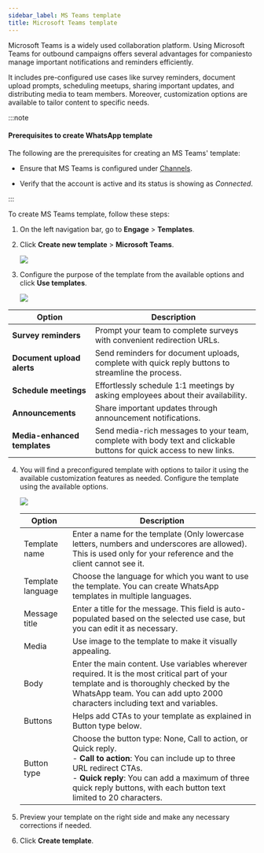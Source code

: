 ```yaml
---
sidebar_label: MS Teams template
title: Microsoft Teams template
---
```

Microsoft Teams is a widely used collaboration platform. Using Microsoft Teams for outbound campaigns offers several advantages for companiesto manage important notifications and reminders efficiently. 

It includes pre-configured use cases like survey reminders, document upload prompts, scheduling meetups, sharing important updates, and distributing media to team members. Moreover, customization options are available to tailor content to specific needs.

:::note

#### Prerequisites to create WhatsApp template

The following are the prerequisites for creating an MS Teams' template:

* Ensure that MS Teams is configured under [Channels](https://docs.yellow.ai/docs/platform_concepts/channelConfiguration/teams).

* Verify that the account is active and its status is showing as *Connected*.

:::


To create MS Teams template, follow these steps:

1. On the left navigation bar, go to **Engage** > **Templates**.

2. Click **Create new template** > **Microsoft Teams**.

   ![](https://i.imgur.com/SH5HPAi.png)


3. Configure the purpose of the template from the available options and click **Use templates**.

   ![](https://i.imgur.com/NzXrX8F.png)

Option | Description
------ | ----------
**Survey reminders** | Prompt your team to complete surveys with convenient redirection URLs.
**Document upload alerts** | Send reminders for document uploads, complete with quick reply buttons to streamline the process.
**Schedule meetings** | Effortlessly schedule 1:1 meetings by asking employees about their availability.
**Announcements** | Share important updates through announcement notifications.
**Media-enhanced templates** | Send media-rich messages to your team, complete with body text and clickable buttons for quick access to new links.


4. You will find a preconfigured template with options to tailor it using the available customization features as needed. Configure the template using the available options.

   ![](https://i.imgur.com/rV9dSn5.png)

   Option | Description
   --------- | --------
   Template name | Enter a name for the template (Only lowercase letters, numbers and underscores are allowed). This is used only for your reference and the client cannot see it. 
   Template language | Choose the language for which you want to use the template. You can create WhatsApp templates in multiple languages.
   Message title | Enter a title for the message. This field is auto-populated based on the selected use case, but you can edit it as necessary.
   Media | Use image to the template to make it visually appealing.
   Body | Enter the main content. Use variables wherever required. It is the most critical part of your template and is thoroughly checked by the WhatsApp team. You can add upto 2000 characters including text and variables.
   Buttons | Helps add CTAs to your template as explained in Button type below.
   Button type | Choose the button type: None, Call to action, or Quick reply.<br/>- **Call to action**: You can include up to three URL redirect CTAs.<br/>- **Quick reply**: You can add a maximum of three quick reply buttons, with each button text limited to 20 characters.

5. Preview your template on the right side and make any necessary corrections if needed.
6. Click **Create template**.


